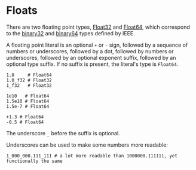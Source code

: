 # Floats

There are two floating point types, [Float32](https://crystal-lang.org/api/latest/Float32.html) and [Float64](https://crystal-lang.org/api/latest/Float64.html),
which correspond to the [binary32](http://en.wikipedia.org/wiki/Single_precision_floating-point_format)
and [binary64](http://en.wikipedia.org/wiki/Double_precision_floating-point_format)
types defined by IEEE.

A floating point literal is an optional `+` or `-` sign, followed by
a sequence of numbers or underscores, followed by a dot,
followed by numbers or underscores, followed by an optional exponent suffix,
followed by an optional type suffix. If no suffix is present, the literal's type is `Float64`.

```crystal
1.0     # Float64
1.0_f32 # Float32
1_f32   # Float32

1e10   # Float64
1.5e10 # Float64
1.5e-7 # Float64

+1.3 # Float64
-0.5 # Float64
```

The underscore `_` before the suffix is optional.

Underscores can be used to make some numbers more readable:

```crystal
1_000_000.111_111 # a lot more readable than 1000000.111111, yet functionally the same
```
